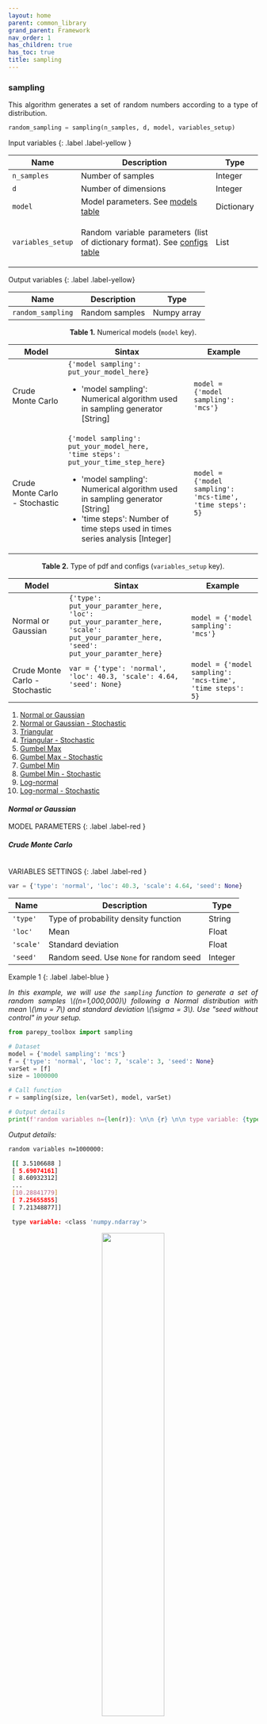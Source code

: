 ```yaml
---
layout: home
parent: common_library
grand_parent: Framework
nav_order: 1
has_children: true
has_toc: true
title: sampling
---
```


<!--Don't delete ths script-->
<script src = "https://polyfill.io/v3/polyfill.min.js?features=es6"></script>
<script id = "MathJax-script" async src="https://cdn.jsdelivr.net/npm/mathjax@3/es5/tex-mml-chtml.js"></script>
<!--Don't delete ths script-->

<h3>sampling</h3>
<p align = "justify">
    This algorithm generates a set of random numbers according to a type of distribution.
</p>

```python
random_sampling = sampling(n_samples, d, model, variables_setup)
```

Input variables
{: .label .label-yellow }

<table style = "width:100%">
    <thead>
      <tr>
        <th>Name</th>
        <th>Description</th>
        <th>Type</th>
      </tr>
    </thead>
    <tr>
        <td><code>n_samples</code></td>
        <td>Number of samples</td>
        <td>Integer</td>
    </tr>
    <tr>
        <td><code>d</code></td>
        <td>Number of dimensions</td>
        <td>Integer</td>
    </tr>
    <tr>
        <td><code>model</code></td>
        <td>Model parameters. See <a href="#models">models table</a></td>
        <td>Dictionary</td>
    </tr>
    <tr>
        <td><code>variables_setup</code></td>
        <td><p align = "justify">Random variable parameters (list of dictionary format). See <a href="#examples">configs table</a></p></td>
        <td>List</td>
    </tr>
</table>

Output variables
{: .label .label-yellow}

<table style = "width:100%">
   <thead>
     <tr>
       <th>Name</th>
       <th>Description</th>
       <th>Type</th>
     </tr>
   </thead>
   <tr>
       <td><code>random_sampling</code></td>
       <td>Random samples</td>
       <td>Numpy array</td>
   </tr>
</table>

<p align = "justify" id = "models"></p>
<center>
    <p align="center"><b>Table 1.</b> Numerical models (<code>model</code> key).</p>
    <table style = "width:100%">
        <thead>
        <tr>
            <th>Model</th>
            <th>Sintax</th>
            <th>Example</th>
        </tr>
        </thead> 
        <tr>
            <td>Crude Monte Carlo</td>
            <td><code>{'model sampling': put_your_model_here}</code>
            <br>
            <ul>
                <li>'model sampling': Numerical algorithm used in sampling generator [String]</li>
            </ul>
            </td>
            <td><code>model = {'model sampling': 'mcs'}</code></td>
        </tr>
        <tr>
            <td>Crude Monte Carlo - Stochastic</td>
            <td><code>{'model sampling': put_your_model_here, <br>'time steps': put_your_time_step_here}</code>
            <br>
            <ul>
                <li>'model sampling': Numerical algorithm used in sampling generator [String]</li>
                <li>'time steps': Number of time steps used in times series analysis [Integer]</li>
            </ul>
            </td>
            <td><code>model = {'model sampling': 'mcs-time', 'time steps': 5}</code></td>
        </tr>
    </table>
</center>

<p align = "justify" id = "models"></p>
<center>
    <p align="center"><b>Table 2.</b> Type of pdf and configs (<code>variables_setup</code> key).</p>
    <table style = "width:100%">
        <thead>
        <tr>
            <th>Model</th>
            <th>Sintax</th>
            <th>Example</th>
        </tr>
        </thead> 
        <tr>
            <td>Normal or Gaussian</td>
            <td><code>{'type': put_your_paramter_here, <br>'loc': put_your_paramter_here,    <br>'scale': put_your_paramter_here, <br>'seed': put_your_paramter_here}</code></td>
            <td><code>model = {'model sampling': 'mcs'}</code></td>
        </tr>
        <tr>
            <td>Crude Monte Carlo - Stochastic</td>
            <td><code>var = {'type': 'normal', 'loc': 40.3, 'scale': 4.64, 'seed': None}</code</td>
            <td><code>model = {'model sampling': 'mcs-time', 'time steps': 5}</code></td>
        </tr>
    </table>
</center>

<ol>
    <li><a href="#norm">Normal or Gaussian</a></li>
    <li><a href="#norm-time">Normal or Gaussian - Stochastic</a></li>
    <li><a href="#trian">Triangular</a></li>
    <li><a href="#trian-time">Triangular - Stochastic</a></li>
    <li><a href="#gmax">Gumbel Max</a></li>
    <li><a href="#gmax-time">Gumbel Max - Stochastic</a></li>
    <li><a href="#gmin">Gumbel Min</a></li>
    <li><a href="#gmin-time">Gumbel Min - Stochastic</a></li>
    <li><a href="#lognormal">Log-normal</a></li>
    <li><a href="#lognormal-time">Log-normal - Stochastic</a></li>
</ol>

<p align = "justify" id = "norm"></p>
<h4><i>Normal or Gaussian</i></h4>

MODEL PARAMETERS
{: .label .label-red }

<h5><i>Crude Monte Carlo</i></h5>

```python

```

VARIABLES SETTINGS
{: .label .label-red }

```python
var = {'type': 'normal', 'loc': 40.3, 'scale': 4.64, 'seed': None}
```

<table style = "width:100%">
    <thead>
      <tr>
        <th>Name</th>
        <th>Description</th>
        <th>Type</th>
      </tr>
    </thead> 
    <tr>
        <td><code>'type'</code></td>
        <td>Type of probability density function</td>
        <td>String</td>
    </tr>
    <tr>
        <td><code>'loc'</code></td>
        <td>Mean</td>
        <td>Float</td>
    </tr>
    <tr>
        <td><code>'scale'</code></td>
        <td>Standard deviation</td>
        <td>Float</td>
    </tr>
    <tr>
        <td><code>'seed'</code></td>
        <td>Random seed. Use <code>None</code> for random seed</td>
        <td>Integer</td>
    </tr>
</table>

Example 1
{: .label .label-blue }

<p align = "justify">
    <i>In this example, we will use the <code>sampling</code> function to generate a set of random samples \((n=1,000,000)\) following a Normal distribution with mean \(\mu = 7\) and standard deviation \(\sigma = 3\). Use "seed without control" in your setup.</i>
</p>

```python
from parepy_toolbox import sampling

# Dataset
model = {'model sampling': 'mcs'}
f = {'type': 'normal', 'loc': 7, 'scale': 3, 'seed': None}
varSet = [f]
size = 1000000

# Call function
r = sampling(size, len(varSet), model, varSet)

# Output details
print(f'random variables n={len(r)}: \n\n {r} \n\n type variable: {type(r)}')
```

<p align = "justify">
    <i>Output details:</i>
</p>

```bash
random variables n=1000000: 

 [[ 3.5106688 ]
 [ 5.69074161]
 [ 8.60932312]
 ...
 [10.28841779]
 [ 7.25655855]
 [ 7.21348877]] 

 type variable: <class 'numpy.ndarray'>
```

<center>
    <img src="assets/images/sampling_figure_1.svg" width="50%" height="auto">
    <p align="center"><b>Figure 1.</b> Random variable example 1.</p>
</center>

<p align = "justify" id = "norm-time"></p>
<h4><i>Normal or Gaussian - Stochastic</i></h4>

MODEL PARAMETERS
{: .label .label-red }

<h5><i>Crude Monte Carlo</i></h5>

```python
model = {'model sampling': 'mcs-time', 'time steps': 5}
```

<table style = "width:100%">
    <thead>
      <tr>
        <th>Name</th>
        <th>Description</th>
        <th>Type</th>
      </tr>
    </thead> 
    <tr>
        <td><code>'model sampling'</code></td>
        <td>Numerical algorithm used in sampling generator</td>
        <td>String</td>
    </tr>
    <tr>
        <td><code>'time steps'</code></td>
        <td>Number of time steps used in times series analysis</td>
        <td>Integer</td>
    </tr>
</table>

VARIABLES SETTINGS
{: .label .label-red }

```python
var = {'type': 'normal', 'loc': 40.3, 'scale': 4.64, 'stochastic variable': False, 'seed': None}
```

<table style = "width:100%">
    <thead>
      <tr>
        <th>Name</th>
        <th>Description</th>
        <th>Type</th>
      </tr>
    </thead> 
    <tr>
        <td><code>'type'</code></td>
        <td>Type of probability density function</td>
        <td>String</td>
    </tr>
    <tr>
        <td><code>'loc'</code></td>
        <td>Mean</td>
        <td>Float</td>
    </tr>
    <tr>
        <td><code>'scale'</code></td>
        <td>Standard deviation</td>
        <td>Float</td>
    </tr>
    <tr>
      <td><code>'seed'</code></td>
      <td>Random seed. Use <code>None</code> for random seed</td>
      <td>Integer</td>
    </tr>
    <tr>
        <td><code>'stochastic variable'</code></td>
        <td><p align = "justify">This variable represents the behavior of the random variable over time intervals. <code>False</code> means the variable with a fixed value in each time interval, and <code>True</code> represents the random behavior of the variable in each time interval.</p></td>
        <td>Boolean</td>
    </tr>
</table>

Example 2
{: .label .label-blue }

<p align = "justify">
    <i>In this example, we will use the <code>sampling</code> function to generate a set of random samples \((n=30)\) following a Normal distribution with mean \(\mu = 7\) and standard deviation \(\sigma = 3\). Use "stochastic variable" in your setup and generate fixed values each time step.</i>
</p>

```python
from parepy_toolbox import sampling

# Dataset: fixed value in time series
model = {'model sampling': 'mcs-time', 'time steps': 3}
f = {'type': 'normal', 'loc': 7, 'scale': 3, 'seed': None, 'stochastic variable': False}
varSet = [f]
size = 30

# Call function
r = sampling(size, len(varSet), model, varSet)
print(f'random variables n={len(r)}: \n\n {r} \n\n type variable: {type(r)}')
```

```bash
random variables n=90: 

[[ 9.83084403  0.        ]  # --> sample 0 time step = 0
 [ 9.83084403  1.        ]  # --> sample 0 time step = 1
 [ 9.83084403  2.        ]  # --> sample 0 time step = 2
 [10.21614749  0.        ]  # --> sample 1 time step = 0
 [10.21614749  1.        ]  # --> sample 1 time step = 1
 [10.21614749  2.        ]  # --> sample 1 time step = 2
 [10.06481753  0.        ]  # --> sample 2 time step = 0
 [10.06481753  1.        ]  # --> sample 2 time step = 1
 [10.06481753  2.        ]  # --> sample 2 time step = 2
 ...
 [8.55312079  0.        ]  # --> sample 29 time step = 0
 [8.55312079  1.        ]  # --> sample 29 time step = 1
 [8.55312079  2.        ]] # --> sample 29 time step = 2

type variable: <class 'numpy.ndarray'>
```

Example 3
{: .label .label-blue }

<p align = "justify">
    <i>In this example, we will use the <code>sampling</code> function to generate a set of random samples \((n=30)\) following a Normal distribution with mean \(\mu = 7\) and standard deviation \(\sigma = 3\). Use "stochastic variable" in your setup and generate different values each time step.</i>
</p>

```python
from parepy_toolbox import sampling

# Dataset stochastic value in time series
model = {'model sampling': 'mcs-time', 'time steps': 3}
f = {'type': 'normal', 'loc': 7, 'scale': 3, 'seed': None, 'stochastic variable': True}
varSet = [f]
size = 30

# Call function
r = sampling(size, len(varSet), model, varSet)
print(f'random variables n={len(r)}: \n\n {r} \n\n type variable: {type(r)}')
```

```bash
random variables n=90: 

[[7.73489316  0.        ]  # --> sample 0 time step = 0
 [2.39698123  1.        ]  # --> sample 0 time step = 1
 [6.73925933  2.        ]  # --> sample 0 time step = 2
 [5.09639542  0.        ]  # --> sample 1 time step = 0
 [5.46050213  1.        ]  # --> sample 1 time step = 1
 [6.77307753  2.        ]  # --> sample 1 time step = 2
 [5.15205194  0.        ]  # --> sample 2 time step = 0
 [6.95330405  1.        ]  # --> sample 2 time step = 1
 [6.65245261  2.        ]  # --> sample 2 time step = 2
 ...
 [8.55312079  0.        ]  # --> sample 29 time step = 0
 [9.12659394  1.        ]  # --> sample 29 time step = 1
 [9.12659394  2.        ]] # --> sample 29 time step = 2

type variable: <class 'numpy.ndarray'>
```

<h4><i>Triangular sampling</i></h4>
<p align = "justify" id = "trian"></p>

MODEL PARAMETERS
{: .label .label-red }

<h5><i>Crude Monte Carlo</i></h5>

```python
model = {'model sampling': 'mcs'}
```

<table style = "width:100%">
    <thead>
      <tr>
        <th>Name</th>
        <th>Description</th>
        <th>Type</th>
      </tr>
    </thead> 
    <tr>
        <td><code>'model sampling'</code></td>
        <td>Numerical algorithm used in sampling generator</td>
        <td>String</td>
    </tr>
</table>

VARIABLES SETTINGS
{: .label .label-red }

```python
var = {'type': 'triangular', 'min': 3, 'loc': 7, 'max': 8, 'seed': None}
```

<table style = "width:100%">
    <thead>
      <tr>
        <th>Name</th>
        <th>Description</th>
        <th>Type</th>
      </tr>
    </thead> 
    <tr>
        <td><code>'type'</code></td>
        <td>Type of probability density function</td>
        <td>String</td>
    </tr>
        <tr>
        <td><code>'min'</code></td>
        <td>Minimum value</td>
        <td>Float</td>
    </tr>
    <tr>
        <td><code>'loc'</code></td>
        <td>Mean</td>
        <td>Float</td>
    </tr>
    <tr>
        <td><code>'max'</code></td>
        <td>Maximum value</td>
        <td>Float</td>
    </tr>
    <tr>
        <td><code>'seed'</code></td>
        <td>Random seed. Use <code>None</code> for random seed</td>
        <td>Integer</td>
    </tr>
</table>

Example 4
{: .label .label-blue }

<p align = "justify">
    <i>In this example, we will use the <code>sampling</code> function to generate a set of random samples \((n=1000000)\) following a Triangular distribution with mean \(\mu = 7\), minimum value \(\micro _l = 3\) and maximum value \(\micro _u = 8\). Use "seed without control" in your setup.</i>
</p>

```python
from parepy_toolbox import sampling

# Dataset
model = {'model sampling': 'mcs'}
f = {'type': 'triangular', 'min': 3, 'loc': 7, 'max': 8, 'seed': None}
varSet = [f]
size = 1000000

# Call function
r = sampling(size, len(varSet), model, varSet)

# Output details
print(f'random variables n={len(r)}: \n\n {r} \n\n type variable: {type(r)}')
```

```bash
random variables n=1000000: 

 [[ 3.5106688 ]
 [ 5.69074161]
 [ 8.60932312]
 ...
 [10.28841779]
 [ 7.25655855]
 [ 7.21348877]] 

 type variable: <class 'numpy.ndarray'>
```

<center>
    <img src="assets/images/normal_distribution.png" width="80%" height="auto">
    <p align="center"><b>Figure 1.</b> Random variable example 1.</p>
</center>

<h4><i>Triangular - Stochastic</i></h4>
<p align = "justify" id = "trian-time"></p>

MODEL PARAMETERS
{: .label .label-red }

<h5><i>Crude Monte Carlo</i></h5>

```python
model = {'model sampling': 'mcs-time', 'time steps': 5}
```

VARIABLES SETTINGS
{: .label .label-red }

```python
var = {'type': 'triangular', 'min': 3, 'loc': 7, 'max': 8, 'stochastic variable': False, 'seed': None}
```

<table style = "width:100%">
    <thead>
      <tr>
        <th>Name</th>
        <th>Description</th>
        <th>Type</th>
      </tr>
    </thead> 
    <tr>
        <td><code>'type'</code></td>
        <td>Type of probability density function</td>
        <td>String</td>
    </tr>
    <tr>
        <td><code>'loc'</code></td>
        <td>Mean</td>
        <td>Float</td>
    </tr>
    <tr>
        <td><code>'min'</code></td>
        <td>Minimum value</td>
        <td>Float</td>
    </tr>
    <tr>
        <td><code>'max'</code></td>
        <td>Maximum value</td>
        <td>Float</td>
    </tr>
    <tr>
      <td><code>'seed'</code></td>
      <td>Random seed. Use <code>None</code> for random seed</td>
      <td>Integer</td>
    </tr>
    <tr>
        <td><code>'stochastic variable'</code></td>
        <td><p align = "justify">This variable represents the behavior of the random variable over time intervals. <code>False</code> means the variable with a fixed value in each time interval, and <code>True</code> represents the random behavior of the variable in each time interval.</p></td>
        <td>Boolean</td>
    </tr>
</table>

Example 5 
{: .label .label-blue }

<p align = "justify">
    <i>In this example, we will use the <code>sampling</code> function to generate a set of random samples \((n=30)\) following a Triangular distribution with mean \(\mu = 7\) and standard deviation \(\sigma = 3\). Use "stochastic variable" in your setup and generate different values each time step.</i>
</p>

```python
from parepy_toolbox import sampling

# Dataset fixed value in time series
model = {'model sampling': 'mcs-time', 'time steps': 3}
f = {'type': 'triangular', 'min': 3, 'loc': 7, 'max': 8, 'seed': None, 'stochastic variable': False}
varSet = [f]
size = 5

# Call function
r = sampling(size, len(varSet), model, varSet)
print(r)
```
```bash
[[6.20583102 0.        ]
 [6.20583102 1.        ]
 [6.20583102 2.        ]
 [7.51896212 0.        ]
 [7.51896212 1.        ]
 [7.51896212 2.        ]
 [5.33441516 0.        ]
 [5.33441516 1.        ]
 [5.33441516 2.        ]
 [3.86008801 0.        ]
 [3.86008801 1.        ]
 [3.86008801 2.        ]
 [5.33573491 0.        ]
 [5.33573491 1.        ]
 [5.33573491 2.        ]]

```

<h4><i>Gumbel max. sampling</i></h4>
<p align = "justify" id = "gmax"></p>

MODEL PARAMETERS
{: .label .label-red }

<h5><i>Crude Monte Carlo</i></h5>

```python
model = {'model sampling': 'mcs'}
```

VARIABLES SETTINGS
{: .label .label-red }

```python
var = {'type': 'gumbel max', 'loc': 40.3, 'scale': 4.64, 'seed': None}
```

<table style = "width:100%">
    <thead>
      <tr>
        <th>Name</th>
        <th>Description</th>
        <th>Type</th>
      </tr>
    </thead> 
    <tr>
        <td><code>'type'</code></td>
        <td>Type of probability density function</td>
        <td>String</td>
    </tr>
    <tr>
        <td><code>'loc'</code></td>
        <td>Mean</td>
        <td>Float</td>
    </tr>
    <tr>
        <td><code>'scale'</code></td>
        <td>Standard deviation</td>
        <td>Float</td>
    </tr>
    <tr>
        <td><code>'seed'</code></td>
        <td>Random seed. Use <code>None</code> for random seed</td>
        <td>Integer</td>
    </tr>
</table>

Example 6
{: .label .label-blue }

<p align = "justify">
    <i>In this example, we will use the <code>sampling</code> function to generate a set of random samples \((n=1,000,000)\) following a Gumbel max. distribution with mean \(\mu = 7\) and standard deviation \(\sigma = 3\). Use "seed without control" in your setup.</i>
</p>

```python
# Dataset
model = {'model sampling': 'mcs'}
f = {'type': 'gumbel max', 'loc': 7, 'scale': 3, 'seed': None}
varSet = [f]
size = 1000000

# Call function
r = sampling(size, len(varSet), model, varSet)
print(r)
```

<p align = "justify">
    <i>Output details:</i>
</p>

```bash
[[ 8.46468577]
 [ 7.97594375]
 [ 5.32736034]
 ...
 [10.59271284]
 [10.83029474]
 [ 3.85476323]]
```

<h4><i>Gumbel max. - Stochastic</i></h4>
<p align = "justify" id = "gmax-time"></p>

MODEL PARAMETERS
{: .label .label-red }

<h5><i>Crude Monte Carlo</i></h5>

```python
model = {'model sampling': 'mcs-time', 'time steps': 5}
```

<table style = "width:100%">
    <thead>
      <tr>
        <th>Name</th>
        <th>Description</th>
        <th>Type</th>
      </tr>
    </thead> 
    <tr>
        <td><code>'model sampling'</code></td>
        <td>Numerical algorithm used in sampling generator</td>
        <td>String</td>
    </tr>
    <tr>
        <td><code>'time steps'</code></td>
        <td>Number of time steps used in times series analysis</td>
        <td>Integer</td>
    </tr>
</table>

VARIABLES SETTINGS
{: .label .label-red }

```python
var = {'type': 'gumbel max', 'loc': 40.3, 'scale': 4.64, 'stochastic variable': False, 'seed': None}
```

<table style = "width:100%">
    <thead>
      <tr>
        <th>Name</th>
        <th>Description</th>
        <th>Type</th>
      </tr>
    </thead> 
    <tr>
        <td><code>'type'</code></td>
        <td>Type of probability density function</td>
        <td>String</td>
    </tr>
    <tr>
        <td><code>'loc'</code></td>
        <td>Mean</td>
        <td>Float</td>
    </tr>
    <tr>
        <td><code>'scale'</code></td>
        <td>Standard deviation</td>
        <td>Float</td>
    </tr>
    <tr>
      <td><code>'seed'</code></td>
      <td>Random seed. Use <code>None</code> for random seed</td>
      <td>Integer</td>
    </tr>
    <tr>
        <td><code>'stochastic variable'</code></td>
        <td><p align = "justify">This variable represents the behavior of the random variable over time intervals. <code>False</code> means the variable with a fixed value in each time interval, and <code>True</code> represents the random behavior of the variable in each time interval.</p></td>
        <td>Boolean</td>
    </tr>
</table>

Example 7
{: .label .label-blue }

<p align = "justify">
    <i>In this example, we will use the <code>sampling</code> function to generate a set of random samples \((n=30)\) following a Gumbel max. distribution with mean \(\mu = 7\) and standard deviation \(\sigma = 3\). Use "stochastic variable" in your setup and generate fixed values each time step.</i>
</p>

```python
# Dataset stochastic value in time series
model = {'model sampling': 'mcs-time', 'time steps': 3}
f = {'type': 'gumbel max', 'loc': 7, 'scale': 3, 'seed': None, 'stochastic variable': True}
varSet = [f]
size = 30

# Call function
r_gmax = sampling(size, len(varSet), model, varSet)
print(r_gmax)
```
```bash
[[ 6.00583716  0.        ]
 [ 9.2663359   1.        ]
 [12.51335509  2.        ]
 [ 3.0735474   0.        ]
 [ 6.94541069  1.        ]
 [ 5.17417571  2.        ]
 [ 4.41398135  0.        ]
 [12.00340306  1.        ]
 [ 8.94667129  2.        ]
 [ 9.72101684  0.        ]
 [ 8.38019755  1.        ]
 [15.43308017  2.        ]
 [ 9.41448013  0.        ]
 [ 9.11550826  1.        ]
 [ 5.6714608   2.        ]
 [17.54704866  0.        ]
 [ 8.17644644  1.        ]
 [14.1914789   2.        ]
 [ 7.03307948  0.        ]
 [ 5.47461764  1.        ]
 [ 7.28056274  2.        ]
 [ 4.02748597  0.        ]
 [14.31428147  1.        ]
 [ 7.36407156  2.        ]
 [ 5.20278172  0.        ]
...
 [ 9.02879446  2.        ]
 [10.11828548  0.        ]
 [10.92680012  1.        ]
 [ 9.15464526  2.        ]]
```


<h4><i>Gumbel min. sampling</i></h4>
<p align = "justify" id = "gmin"></p>

MODEL PARAMETERS
{: .label .label-red }

<h5><i>Crude Monte Carlo</i></h5>

```python
model = {'model sampling': 'mcs'}
```

VARIABLES SETTINGS
{: .label .label-red }

```python
var = {'type': 'gumbel min', 'loc': 40.3, 'scale': 4.64, 'seed': None}
```

<table style = "width:100%">
    <thead>
      <tr>
        <th>Name</th>
        <th>Description</th>
        <th>Type</th>
      </tr>
    </thead> 
    <tr>
        <td><code>'type'</code></td>
        <td>Type of probability density function</td>
        <td>String</td>
    </tr>
    <tr>
        <td><code>'loc'</code></td>
        <td>Mean</td>
        <td>Float</td>
    </tr>
    <tr>
        <td><code>'scale'</code></td>
        <td>Standard deviation</td>
        <td>Float</td>
    </tr>
    <tr>
        <td><code>'seed'</code></td>
        <td>Random seed. Use <code>None</code> for random seed</td>
        <td>Integer</td>
    </tr>
</table>

Example 8
{: .label .label-blue }

<p align = "justify">
    <i>In this example, we will use the <code>sampling</code> function to generate a set of random samples \((n=1000000)\) following a Gumbel min. distribution with mean \(\mu = 7\) and standard deviation \(\sigma = 3\). Use "seed without control" in your setup.</i>
</p>

```python
# Dataset
model = {'model sampling': 'mcs'}
f = {'type': 'gumbel min', 'loc': 7, 'scale': 3, 'seed': None}
varSet = [f]
size = 1000000

# Call function
r = sampling(size, len(varSet), model, varSet)
print(r)
```
```bash
[[ 6.6573527 ]
 [ 2.67428949]
 [-5.30074766]
 ...
 [ 9.0293629 ]
 [ 8.65583937]
 [ 4.99922794]]
``` 

<h4><i>Gumbel min. - Stochastic</i></h4>
<p align = "justify" id = "gmin-time"></p>

MODEL PARAMETERS
{: .label .label-red }

<h5><i>Crude Monte Carlo</i></h5>

```python
model = {'model sampling': 'mcs-time', 'time steps': 5}
```

<table style = "width:100%">
    <thead>
      <tr>
        <th>Name</th>
        <th>Description</th>
        <th>Type</th>
      </tr>
    </thead> 
    <tr>
        <td><code>'model sampling'</code></td>
        <td>Numerical algorithm used in sampling generator</td>
        <td>String</td>
    </tr>
    <tr>
        <td><code>'time steps'</code></td>
        <td>Number of time steps used in times series analysis</td>
        <td>Integer</td>
    </tr>
</table>

VARIABLES SETTINGS
{: .label .label-red }

```python
var = {'type': 'gumbel min', 'loc': 40.3, 'scale': 4.64, 'stochastic variable': False, 'seed': None}
```

<table style = "width:100%">
    <thead>
      <tr>
        <th>Name</th>
        <th>Description</th>
        <th>Type</th>
      </tr>
    </thead> 
    <tr>
        <td><code>'type'</code></td>
        <td>Type of probability density function</td>
        <td>String</td>
    </tr>
    <tr>
        <td><code>'loc'</code></td>
        <td>Mean</td>
        <td>Float</td>
    </tr>
    <tr>
        <td><code>'scale'</code></td>
        <td>Standard deviation</td>
        <td>Float</td>
    </tr>
    <tr>
      <td><code>'seed'</code></td>
      <td>Random seed. Use <code>None</code> for random seed</td>
      <td>Integer</td>
    </tr>
    <tr>
        <td><code>'stochastic variable'</code></td>
        <td><p align = "justify">This variable represents the behavior of the random variable over time intervals. <code>False</code> means the variable with a fixed value in each time interval, and <code>True</code> represents the random behavior of the variable in each time interval.</p></td>
        <td>Boolean</td>
    </tr>
</table>

Example 9
{: .label .label-blue }

<p align = "justify">
    <i>In this example, we will use the <code>sampling</code> function to generate a set of random samples \((n=30)\) following a Gumbel min. distribution with mean \(\mu = 7\) and standard deviation \(\sigma = 3\). Use "stochastic variable" in your setup and generate fixed values each time step.</i>
</p>

```python
# Dataset stochastic value in time series
model = {'model sampling': 'mcs-time', 'time steps': 3}
f = {'type': 'gumbel min', 'loc': 7, 'scale': 3, 'seed': None, 'stochastic variable': True}
varSet = [f]
size = 30

# Call function
r_gmax = sampling(size, len(varSet), model, varSet)
print(r_gmax)
```
```bash
[[ 4.61700142  0.        ]
 [ 5.20015731  1.        ]
 [ 3.33382747  2.        ]
 [ 8.36618572  0.        ]
 [ 1.41775424  1.        ]
 [ 0.92682225  2.        ]
 [ 7.55573754  0.        ]
 [10.9435056   1.        ]
 [ 3.90363993  2.        ]
 [ 6.58972685  0.        ]
 [ 4.92640294  1.        ]
 [ 9.85800489  2.        ]
 [ 7.22406527  0.        ]
 [ 3.84524207  1.        ]
 [ 2.2892781   2.        ]
 [ 6.15082602  0.        ]
 [ 4.66063211  1.        ]
 [ 4.80914199  2.        ]
 [ 7.55098492  0.        ]
 [-6.81837763  1.        ]
 [ 4.53688008  2.        ]
 [-6.92922404  0.        ]
 [ 9.14541069  1.        ]
 [ 5.24263232  2.        ]
 [ 3.48335984  0.        ]
...
 [ 0.4355413   2.        ]
 [ 6.4674084   0.        ]
 [ 6.36793587  1.        ]
 [ 0.24438564  2.        ]]
``` 



<h4><i>Log-normal sampling</i></h4>
<p align = "justify" id = "lognormal"></p>

MODEL PARAMETERS
{: .label .label-red }

<h5><i>Crude Monte Carlo</i></h5>

```python
model = {'model sampling': 'mcs'}
```

VARIABLES SETTINGS
{: .label .label-red }

```python
var = {'type': 'lognormal', 'loc': 40.3, 'scale': 4.64, 'seed': None}
```

<table style = "width:100%">
    <thead>
      <tr>
        <th>Name</th>
        <th>Description</th>
        <th>Type</th>
      </tr>
    </thead> 
    <tr>
        <td><code>'type'</code></td>
        <td>Type of probability density function</td>
        <td>String</td>
    </tr>
    <tr>
        <td><code>'loc'</code></td>
        <td>Mean</td>
        <td>Float</td>
    </tr>
    <tr>
        <td><code>'scale'</code></td>
        <td>Standard deviation</td>
        <td>Float</td>
    </tr>
    <tr>
        <td><code>'seed'</code></td>
        <td>Random seed. Use <code>None</code> for random seed</td>
        <td>Integer</td>
    </tr>
</table>


Example 10
{: .label .label-blue }

<p align = "justify">
    <i>In this example, we will use the <code>sampling</code> function to generate a set of random samples \((n=1000000)\) following a Normal distribution with mean \(\mu = 7\) and standard deviation \(\sigma = 3\). Use "seed without control" in your setup.</i>
</p>

```python
# Dataset
model = {'model sampling': 'mcs'}
f = {'type': 'lognormal', 'loc': 1, 'scale': 0.05, 'seed': None}
varSet = [f]
size = 1000000

# Call function
r_ln = sampling(size, len(varSet), model, varSet)
print(r_ln)
```
```bash
[[1.02935637]
 [1.07629445]
 [0.94740107]
 ...
 [1.07522859]
 [0.94365634]
 [0.98461826]]
```



<h4><i>Log-normal - Stochastic</i></h4>
<p align = "justify" id = "lognormal-time"></p>

MODEL PARAMETERS
{: .label .label-red }

<h5><i>Crude Monte Carlo</i></h5>

```python
model = {'model sampling': 'mcs-time', 'time steps': 5}
```

<table style = "width:100%">
    <thead>
      <tr>
        <th>Name</th>
        <th>Description</th>
        <th>Type</th>
      </tr>
    </thead> 
    <tr>
        <td><code>'model sampling'</code></td>
        <td>Numerical algorithm used in sampling generator</td>
        <td>String</td>
    </tr>
    <tr>
        <td><code>'time steps'</code></td>
        <td>Number of time steps used in times series analysis</td>
        <td>Integer</td>
    </tr>
</table>

VARIABLES SETTINGS
{: .label .label-red }

```python
var = {'type': 'lognormal', 'loc': 40.3, 'scale': 4.64, 'stochastic variable': False, 'seed': None}
```

<table style = "width:100%">
    <thead>
      <tr>
        <th>Name</th>
        <th>Description</th>
        <th>Type</th>
      </tr>
    </thead> 
    <tr>
        <td><code>'type'</code></td>
        <td>Type of probability density function</td>
        <td>String</td>
    </tr>
    <tr>
        <td><code>'loc'</code></td>
        <td>Mean</td>
        <td>Float</td>
    </tr>
    <tr>
        <td><code>'scale'</code></td>
        <td>Standard deviation</td>
        <td>Float</td>
    </tr>
    <tr>
      <td><code>'seed'</code></td>
      <td>Random seed. Use <code>None</code> for random seed</td>
      <td>Integer</td>
    </tr>
    <tr>
        <td><code>'stochastic variable'</code></td>
        <td><p align = "justify">This variable represents the behavior of the random variable over time intervals. <code>False</code> means the variable with a fixed value in each time interval, and <code>True</code> represents the random behavior of the variable in each time interval.</p></td>
        <td>Boolean</td>
    </tr>
</table>

<p align = "center"><b>Figure 3.</b> Gumbel Distribution using Sampling function.</p>
<center><img src="assets/images/lognormal_distribution.png" width="70%"></center>


Example 11
{: .label .label-blue }

<p align = "justify">
    <i>In this example, we will use the <code>sampling</code> function to generate a set of random samples \((n=30)\) following a Lognormal distribution with mean \(\mu = 7\) and standard deviation \(\sigma = 3\). Use "stochastic variable" in your setup and generate different values each time step.</i>
</p>

```python
# Dataset stochastic value in time series
model = {'model sampling': 'mcs-time', 'time steps': 3}
f = {'type': 'lognormal', 'loc': 1, 'scale': 0.05, 'seed': None, 'stochastic variable': True}
varSet = [f]
size = 3

# Call function
r = sampling(size, len(varSet), model, varSet)
r
``` 
```bash
array([[0.83752631, 0.        ],
       [0.8696238 , 1.        ],
       [1.02854465, 2.        ],
       [0.99895127, 0.        ],
       [0.9736836 , 1.        ],
       [1.03284045, 2.        ],
       [0.9287761 , 0.        ],
       [0.98123592, 1.        ],
       [0.96828351, 2.        ]])
``` 
